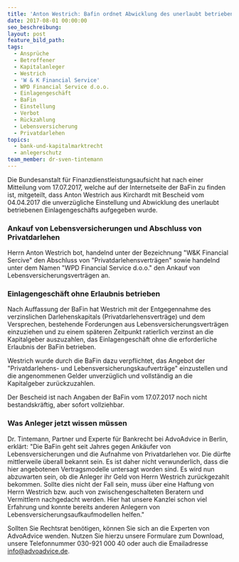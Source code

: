 ```yaml
---
title: 'Anton Westrich: Bafin ordnet Abwicklung des unerlaubt betriebenen Einlagengeschäfts an'
date: 2017-08-01 00:00:00
seo_beschreibung:
layout: post
feature_bild_path:
tags:
  - Ansprüche
  - Betroffener
  - Kapitalanleger
  - Westrich
  - 'W & K Financial Service'
  - WPD Financial Service d.o.o.
  - Einlagengeschäft
  - BaFin
  - Einstellung
  - Verbot
  - Rückzahlung
  - Lebensversicherung
  - Privatdarlehen
topics:
  - bank-und-kapitalmarktrecht
  - anlegerschutz
team_member: dr-sven-tintemann
---
```



Die Bundesanstalt f&uuml;r Finanzdienstleistungsaufsicht hat nach einer Mitteilung vom 17.07.2017, welche auf der Internetseite der BaFin zu finden ist, mitgeteilt, dass Anton Westrich aus Kirchardt mit Bescheid vom 04.04.2017 die unverz&uuml;gliche Einstellung und Abwicklung des unerlaubt betriebenen Einlagengesch&auml;fts aufgegeben wurde.

### Ankauf von Lebensversicherungen und Abschluss von Privatdarlehen

Herrn Anton Westrich bot, handelnd unter der Bezeichnung "W&K Financial Sercive" den Abschluss von "Privatdarlehensvertr&auml;gen" sowie handelnd unter dem Namen "WPD Financial Service d.o.o." den Ankauf von Lebensversicherungsvertr&auml;gen an.

### Einlagengesch&auml;ft ohne Erlaubnis betrieben

Nach Auffassung der BaFin hat Westrich mit der Entgegennahme des verzinslichen Darlehenskapitals (Privatdarlehensvertr&auml;ge) und dem Versprechen, bestehende Forderungen aus Lebensversicherungsvertr&auml;gen einzuziehen und zu einem sp&auml;teren Zeitpunkt ratierlich verzinst an die Kapitalgeber auszuzahlen, das Einlagengesch&auml;ft ohne die erforderliche Erlaubnis der BaFin betrieben.

Westrich wurde durch die BaFin dazu verpflichtet, das Angebot der "Privatdarlehens- und Lebensversicherungskaufvertr&auml;ge" einzustellen und die angenommenen Gelder unverz&uuml;glich und vollst&auml;ndig an die Kapitalgeber zur&uuml;ckzuzahlen.

Der Bescheid ist nach Angaben der BaFin vom 17.07.2017 noch nicht bestandskr&auml;ftig, aber sofort vollziehbar.

### Was Anleger jetzt wissen m&uuml;ssen

Dr. Tintemann, Partner und Experte f&uuml;r Bankrecht bei AdvoAdvice in Berlin, erkl&auml;rt: "Die BaFin geht seit Jahres gegen Ank&auml;ufer von Lebensversicherungen und die Aufnahme von Privatdarlehen vor. Die d&uuml;rfte mittlerweile &uuml;berall bekannt sein. Es ist daher nicht verwunderlich, dass die hier angebotenen Vertragsmodelle untersagt worden sind. Es wird nun abzuwarten sein, ob die Anleger ihr Geld von Herrn Westrich zur&uuml;ckgezahlt bekommen. Sollte dies nicht der Fall sein, muss &uuml;ber eine Haftung von Herrn Westrich bzw. auch von zwischengeschalteten Beratern und Vermittlern nachgedacht werden. Hier hat unsere Kanzlei schon viel Erfahrung und konnte bereits anderen Anlegern von Lebensversicherungsaufkaufmodellen helfen."

Sollten Sie Rechtsrat ben&ouml;tigen, k&ouml;nnen Sie sich an die Experten von AdvoAdvice wenden. Nutzen Sie hierzu unsere Formulare zum Download, unsere Telefonnummer 030-921 000 40 oder auch die Emailadresse info@advoadvice.de.